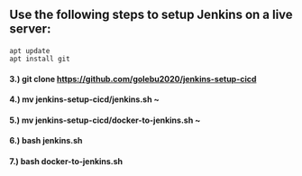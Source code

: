 ## Use the following steps to setup Jenkins on a live server:
####
    apt update
    apt install git 
#### 3.) git clone https://github.com/golebu2020/jenkins-setup-cicd 
#### 4.) mv jenkins-setup-cicd/jenkins.sh ~
#### 5.) mv jenkins-setup-cicd/docker-to-jenkins.sh ~
#### 6.) bash jenkins.sh
#### 7.) bash docker-to-jenkins.sh
